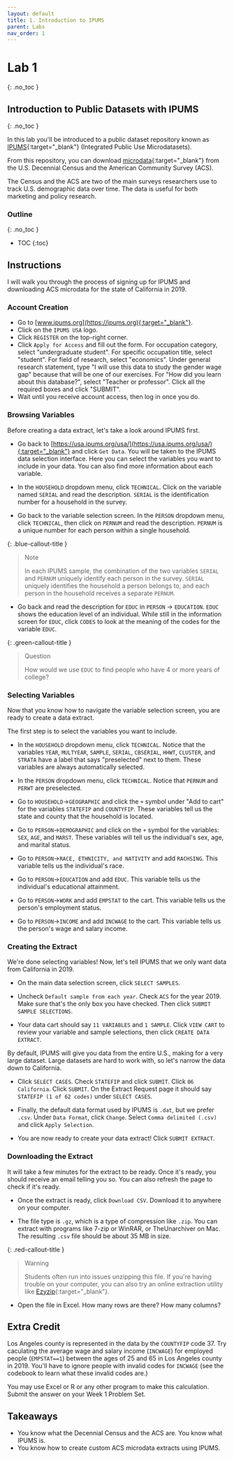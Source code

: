 ```yaml
---
layout: default
title: 1. Introduction to IPUMS
parent: Labs
nav_order: 1
---
```


# Lab 1
{: .no_toc }

## Introduction to Public Datasets with IPUMS
{: .no_toc }

In this lab you'll be introduced to a public dataset repository known as [IPUMS](https://usa.ipums.org/usa/){:target="_blank"} (Integrated Public Use Microdatasets). 

From this repository, you can download [microdata](/CSUN-Econ-433/docs/glossary/microdata){:target="_blank"} from the U.S. Decennial Census and the American Community Survey (ACS).

The Census and the ACS are two of the main surveys researchers use to track U.S. demographic data over time. The data is useful for both marketing and policy research.

### Outline
{: .no_toc }
- TOC
{:toc}


## Instructions

I will walk you through the process of signing up for IPUMS and downloading ACS microdata for the state of California in 2019.

### Account Creation

- Go to [www.ipums.org](https://ipums.org){:target="_blank"}.
- Click on the `IPUMS USA` logo.
- Click `REGISTER` on the top-right corner.
- Click `Apply for Access` and fill out the form. For occupation category, select "undergraduate student". For specific occupation title, select "student". For field of research, select "economics". Under general research statement, type "I will use this data to study the gender wage gap" because that will be one of our exercises. For "How did you learn about this database?", select "Teacher or professor". Click all the required boxes and click "SUBMIT".
- Wait until you receive account access, then log in once you do. 

### Browsing Variables

Before creating a data extract, let's take a look around IPUMS first.

- Go back to [https://usa.ipums.org/usa/](https://usa.ipums.org/usa/){:target="_blank"} and click `Get Data`. You will be taken to the IPUMS data selection interface. Here you can select the variables you want to include in your data.  You can also find more information about each variable.

- In the `HOUSEHOLD` dropdown menu, click `TECHNICAL`. Click on the variable named `SERIAL` and read the description. `SERIAL` is the identification number for a household in the survey.

- Go back to the variable selection screen. In the `PERSON` dropdown menu, click `TECHNICAL`, then click on `PERNUM` and read the description. `PERNUM` is a unique number for each person within a single household.  

{: .blue-callout-title }
> Note
> 
> In each IPUMS sample, the combination of the two variables `SERIAL` and `PERNUM` uniquely identify each person in the survey. `SERIAL` uniquely identifies the household a person belongs to, and each person in the household receives a separate `PERNUM`.

- Go back and read the description for `EDUC` in `PERSON` -> `EDUCATION`. `EDUC` shows the education level of an individual. While still in the information screen for `EDUC`, click `CODES` to look at the meaning of the codes for the variable `EDUC`.

{: .green-callout-title }
> Question
> 
> How would we use `EDUC` to find people who have 4 or more years of college?

### Selecting Variables

Now that you know how to navigate the variable selection screen, you are ready to create a data extract.

The first step is to select the variables you want to include.

- In the `HOUSEHOLD` dropdown menu, click `TECHNICAL`. Notice that the variables `YEAR`, `MULTYEAR`, `SAMPLE`, `SERIAL`, `CBSERIAL`, `HHWT`, `CLUSTER`, and `STRATA` have a label that says "preselected" next to them. These variables are always automatically selected.

- In the `PERSON` dropdown menu, click `TECHNICAL`. Notice that `PERNUM` and `PERWT` are preselected. 

- Go to `HOUSEHOLD`->`GEOGRAPHIC` and click the `+` symbol under "Add to cart" for the variables `STATEFIP` and `COUNTYFIP`. These variables tell us the state and county that the household is located.

- Go to `PERSON`->`DEMOGRAPHIC` and click on the `+` symbol for the variables: `SEX`, `AGE`, and `MARST`. These variables will tell us the individual's sex, age, and marital status.

- Go to `PERSON`->`RACE, ETHNICITY, and NATIVITY` and add `RACHSING`. This variable tells us the individual's race.

- Go to `PERSON`->`EDUCATION` and add `EDUC`. This variable tells us the individual's educational attainment.

- Go to `PERSON`->`WORK` and add `EMPSTAT` to the cart. This variable tells us the person's employment status.

- Go to `PERSON`->`INCOME` and add `INCWAGE` to the cart. This variable tells us the person's wage and salary income.

### Creating the Extract

We're done selecting variables! Now, let's tell IPUMS that we only want data from California in 2019.

- On the main data selection screen, click `SELECT SAMPLES`.

- Uncheck `Default sample from each year`. Check `ACS` for the year 2019. Make sure that's the only box you have checked.  Then click `SUBMIT SAMPLE SELECTIONS`.

- Your data cart should say `11 VARIABLES` and `1 SAMPLE`. Click `VIEW CART` to review your variable and sample selections, then click `CREATE DATA EXTRACT`.

By default, IPUMS will give you data from the entire U.S., making for a very large dataset. Large datasets are hard to work with, so let's narrow the data down to California.

- Click `SELECT CASES`. Check `STATEFIP` and click `SUBMIT`. Click `06 California`. Click `SUBMIT`. On the Extract Request page it should say `STATEFIP (1 of 62 codes)` under `SELECT CASES`.

- Finally, the default data format used by IPUMS is `.dat`, but we prefer `.csv`. Under `Data Format`, click `Change`. Select `Comma delimited (.csv)` and click `Apply Selection`.

- You are now ready to create your data extract! Click `SUBMIT EXTRACT`.

### Downloading the Extract

It will take a few minutes for the extract to be ready. Once it's ready, you should receive an email telling you so. You can also refresh the page to check if it's ready.

- Once the extract is ready, click `Download CSV`. Download it to anywhere on your computer.

- The file type is `.gz`, which is a type of compression like `.zip`. You can extract with programs like 7-zip or WinRAR, or TheUnarchiver on Mac. The resulting `.csv` file should be about 35 MB in size.

{: .red-callout-title }
> Warning
> 
> Students often run into issues unzipping this file. If you're having trouble on your computer, you can also try an online extraction utility like [Ezyzip](https://www.ezyzip.com/unzip-tar-gz-file-online.html){:target="_blank"}. 

- Open the file in Excel. How many rows are there? How many columns?

## Extra Credit

Los Angeles county is represented in the data by the `COUNTYFIP` code 37. Try caculating the average wage and salary income (`INCWAGE`) for employed people (`EMPSTAT==1`) between the ages of 25 and 65 in Los Angeles county in 2019. You'll have to ignore people with invalid codes for `INCWAGE` (see the codebook to learn what these invalid codes are.)

You may use Excel or R or any other program to make this calculation. Submit the answer on your Week 1 Problem Set.

## Takeaways

- You know what the Decennial Census and the ACS are. You know what IPUMS is.
- You know how to create custom ACS microdata extracts using IPUMS.






